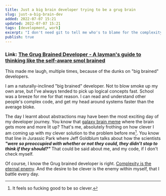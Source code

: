 ```yaml
---
title: Just a big brain developer trying to be a grug brain
slug: just-a-big-brain-dev
added: 2022-07-07 15:21
updated: 2022-07-07 15:21
tags: [development, work]
excerpt: "I don't need git to tell me who's to blame for the complexity here."
publish: true
---
```

### Link: [The Grug Brained Developer - A layman's guide to thinking like the self-aware smol brained](https://grugbrain.dev/)

This made me laugh, multiple times, because of the dunks on "big brained" developers.

I am a naturally-inclined "big brained" developer. Not to blow smoke up my own arse, but I've always tended to pick up logical concepts fast. School was a breeze for me for that reason. I can read and understand other people's complex code, and get my head around systems faster than the average bloke.

The day I learnt about abstractions may have been the most exciting day of my developer journey. You know that [galaxy brain meme](https://knowyourmeme.com/memes/galaxy-brain) where the brain gets more and more lit up? That's me, absolutely frothing on how clever I am coming up with my clever solution to the problem before me[^1]. You know that line in Jurassic Park where Jeff Goldblum talks about how the scientists **_"were so preoccupied with whether or not they could, they didn’t stop to think if they should?"_** That could be said about me, and my code, if I don't check myself.

Of course, I know the Grug brained developer is right. [Complexity is the eternal enemy](https://grugbrain.dev/#grug-on-complexity). And the desire to be clever is the enemy within myself, that I battle every day.

[^1]: It feels so fucking good to be so clever.

